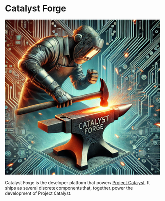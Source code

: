 # Catalyst Forge

![logo](./logo.png)

Catalyst Forge is the developer platform that powers [Project Catalyst](https://projectcatalyst.io/).
It ships as several discrete components that, together, power the development of Project Catalyst.